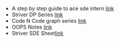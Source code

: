 - A step by step guide to ace sde intern [link](https://drive.google.com/file/d/1KkRO8klAleivgZgSQXLG_6Nk90y5WKFY/view?usp=sharing)
- Striver DP Series [link](https://youtube.com/playlist?list=PLgUwDviBIf0qUlt5H_kiKYaNSqJ81PMMY)
- Code N Code graph series [link](https://youtube.com/playlist?list=PL5DyztRVgtRVLwNWS7Rpp4qzVVHJalt22)
- OOPS Notes [link](https://drive.google.com/file/d/1NXtNY5zQXIUMLcBan-_MpuGN_gnZKTMh/view)
- Striver SDE Sheet[link](https://takeuforward.org/interviews/strivers-sde-sheet-top-coding-interview-problems/)